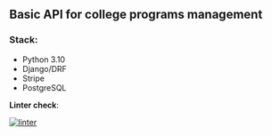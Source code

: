 ## Basic API for college programs management

### Stack:
+ Python 3.10
+ Django/DRF
+ Stripe
+ PostgreSQL

**Linter check**:

[![linter](https://github.com/Polyrom/stripe_payment_test/actions/workflows/linter.yml/badge.svg)](https://github.com/Polyrom/stripe_payment_test/actions/workflows/linter.yml)